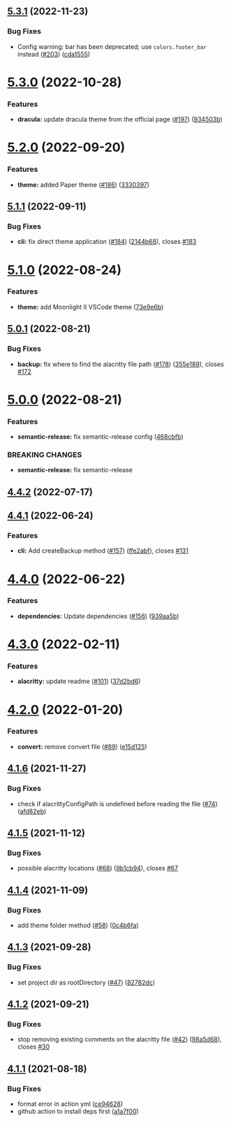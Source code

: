 ## [5.3.1](https://github.com/rajasegar/alacritty-themes/compare/v5.3.0...v5.3.1) (2022-11-23)


### Bug Fixes

* Config warning: bar has been deprecated; use `colors.footer_bar` instead ([#203](https://github.com/rajasegar/alacritty-themes/issues/203)) ([cda1555](https://github.com/rajasegar/alacritty-themes/commit/cda1555030801210f017086b1c2cf839a3351f6f))

# [5.3.0](https://github.com/rajasegar/alacritty-themes/compare/v5.2.0...v5.3.0) (2022-10-28)


### Features

* **dracula:** update dracula theme from the official page ([#197](https://github.com/rajasegar/alacritty-themes/issues/197)) ([934503b](https://github.com/rajasegar/alacritty-themes/commit/934503bb92ab69211061fd5ea1f7d0f66066280f))

# [5.2.0](https://github.com/rajasegar/alacritty-themes/compare/v5.1.1...v5.2.0) (2022-09-20)


### Features

* **theme:** added Paper theme ([#186](https://github.com/rajasegar/alacritty-themes/issues/186)) ([3330397](https://github.com/rajasegar/alacritty-themes/commit/3330397e9ecbdbd56f6be97beb8dceab52f857cd))

## [5.1.1](https://github.com/rajasegar/alacritty-themes/compare/v5.1.0...v5.1.1) (2022-09-11)


### Bug Fixes

* **cli:** fix direct theme application ([#184](https://github.com/rajasegar/alacritty-themes/issues/184)) ([2144b68](https://github.com/rajasegar/alacritty-themes/commit/2144b68c7b4b60ae89b242ef9f6d310ea907d2c0)), closes [#183](https://github.com/rajasegar/alacritty-themes/issues/183)

# [5.1.0](https://github.com/rajasegar/alacritty-themes/compare/v5.0.1...v5.1.0) (2022-08-24)


### Features

* **theme:** add Moonlight II VSCode theme ([73e9e6b](https://github.com/rajasegar/alacritty-themes/commit/73e9e6b6d6921260c652d0ff6fb8cab1acdf2449))

## [5.0.1](https://github.com/rajasegar/alacritty-themes/compare/v5.0.0...v5.0.1) (2022-08-21)


### Bug Fixes

* **backup:** fix where to find the alacritty file path ([#178](https://github.com/rajasegar/alacritty-themes/issues/178)) ([355e189](https://github.com/rajasegar/alacritty-themes/commit/355e189e7364206a5a843524e05ce42bf505f79e)), closes [#172](https://github.com/rajasegar/alacritty-themes/issues/172)

# [5.0.0](https://github.com/rajasegar/alacritty-themes/compare/v4.4.2...v5.0.0) (2022-08-21)


### Features

* **semantic-release:** fix semantic-release config ([468cbfb](https://github.com/rajasegar/alacritty-themes/commit/468cbfb79231cd9d306ad3f733da3ba424757179))


### BREAKING CHANGES

* **semantic-release:** fix semantic-release

## [4.4.2](https://github.com/rajasegar/alacritty-themes/compare/v4.4.1...v4.4.2) (2022-07-17)

## [4.4.1](https://github.com/rajasegar/alacritty-themes/compare/v4.4.0...v4.4.1) (2022-06-24)


### Features

* **cli:** Add createBackup method ([#157](https://github.com/rajasegar/alacritty-themes/issues/157)) ([ffe2abf](https://github.com/rajasegar/alacritty-themes/commit/ffe2abf804f7134c493f844dff52d2f0bad9be7a)), closes [#131](https://github.com/rajasegar/alacritty-themes/issues/131)

# [4.4.0](https://github.com/rajasegar/alacritty-themes/compare/v4.3.0...v4.4.0) (2022-06-22)


### Features

* **dependencies:** Update dependencies ([#156](https://github.com/rajasegar/alacritty-themes/issues/156)) ([939aa5b](https://github.com/rajasegar/alacritty-themes/commit/939aa5b602bd8538ba0867bec39ef89c6262e059))

# [4.3.0](https://github.com/rajasegar/alacritty-themes/compare/v4.2.0...v4.3.0) (2022-02-11)


### Features

* **alacritty:** update readme ([#101](https://github.com/rajasegar/alacritty-themes/issues/101)) ([37d2bd6](https://github.com/rajasegar/alacritty-themes/commit/37d2bd6911d6328addbb51b98ef9cc269e8110d8))

# [4.2.0](https://github.com/rajasegar/alacritty-themes/compare/v4.1.6...v4.2.0) (2022-01-20)


### Features

* **convert:** remove convert file ([#89](https://github.com/rajasegar/alacritty-themes/issues/89)) ([e15d125](https://github.com/rajasegar/alacritty-themes/commit/e15d12571de91f99ef66f132f0487c035d94f47d))

## [4.1.6](https://github.com/rajasegar/alacritty-themes/compare/v4.1.5...v4.1.6) (2021-11-27)


### Bug Fixes

* check if alacrittyConfigPath is undefined before reading the file ([#74](https://github.com/rajasegar/alacritty-themes/issues/74)) ([afd82eb](https://github.com/rajasegar/alacritty-themes/commit/afd82ebbe516bf942a6f0cefb6438b207d6590fc))

## [4.1.5](https://github.com/rajasegar/alacritty-themes/compare/v4.1.4...v4.1.5) (2021-11-12)


### Bug Fixes

* possible alacritty locations ([#68](https://github.com/rajasegar/alacritty-themes/issues/68)) ([9b1cb94](https://github.com/rajasegar/alacritty-themes/commit/9b1cb94de6ec6ad97c6508107b2ae886c812ec11)), closes [#67](https://github.com/rajasegar/alacritty-themes/issues/67)

## [4.1.4](https://github.com/rajasegar/alacritty-themes/compare/v4.1.3...v4.1.4) (2021-11-09)


### Bug Fixes

* add theme folder method ([#58](https://github.com/rajasegar/alacritty-themes/issues/58)) ([0c4b6fa](https://github.com/rajasegar/alacritty-themes/commit/0c4b6fa5978c12b1c8be6a84db195c70b2d22404))

## [4.1.3](https://github.com/rajasegar/alacritty-themes/compare/v4.1.2...v4.1.3) (2021-09-28)


### Bug Fixes

* set project dir as rootDirectory ([#47](https://github.com/rajasegar/alacritty-themes/issues/47)) ([82782dc](https://github.com/rajasegar/alacritty-themes/commit/82782dcb0bdb3c404881562e6e1e25adc54f4e78))

## [4.1.2](https://github.com/rajasegar/alacritty-themes/compare/v4.1.1...v4.1.2) (2021-09-21)


### Bug Fixes

* stop removing existing comments on the alacritty file ([#42](https://github.com/rajasegar/alacritty-themes/issues/42)) ([98a5d68](https://github.com/rajasegar/alacritty-themes/commit/98a5d68d4be76eb8a7e9ccd9277ada5a44ef71e6)), closes [#30](https://github.com/rajasegar/alacritty-themes/issues/30)

## [4.1.1](https://github.com/rajasegar/alacritty-themes/compare/v4.1.0...v4.1.1) (2021-08-18)


### Bug Fixes

* format error in action yml ([ce94628](https://github.com/rajasegar/alacritty-themes/commit/ce9462883f7f56fd3f49377b6c90a574f560baff))
* github action to install deps first ([a1a7f00](https://github.com/rajasegar/alacritty-themes/commit/a1a7f0053e83827b5de511a5ba17537278970473))
